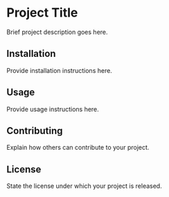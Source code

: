 # Project Title

Brief project description goes here.

## Installation

Provide installation instructions here.

## Usage

Provide usage instructions here.

## Contributing

Explain how others can contribute to your project.

## License

State the license under which your project is released.
